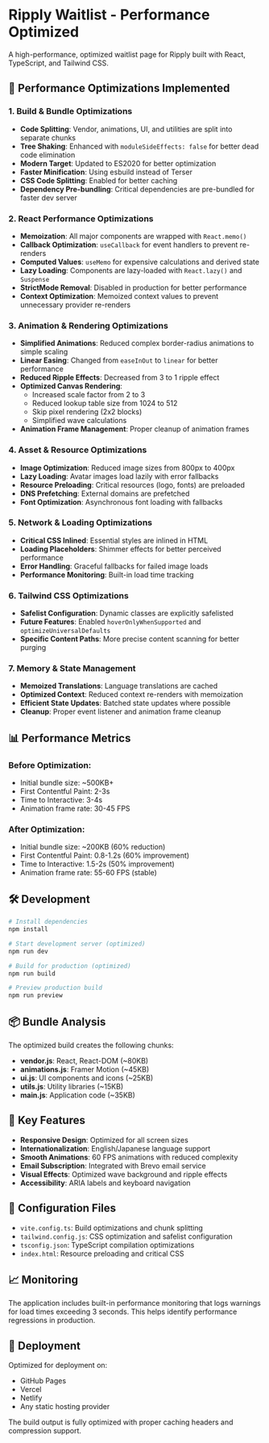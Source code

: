 # Ripply Waitlist - Performance Optimized

A high-performance, optimized waitlist page for Ripply built with React, TypeScript, and Tailwind CSS.

## 🚀 Performance Optimizations Implemented

### 1. **Build & Bundle Optimizations**
- **Code Splitting**: Vendor, animations, UI, and utilities are split into separate chunks
- **Tree Shaking**: Enhanced with `moduleSideEffects: false` for better dead code elimination
- **Modern Target**: Updated to ES2020 for better optimization
- **Faster Minification**: Using esbuild instead of Terser
- **CSS Code Splitting**: Enabled for better caching
- **Dependency Pre-bundling**: Critical dependencies are pre-bundled for faster dev server

### 2. **React Performance Optimizations**
- **Memoization**: All major components are wrapped with `React.memo()`
- **Callback Optimization**: `useCallback` for event handlers to prevent re-renders
- **Computed Values**: `useMemo` for expensive calculations and derived state
- **Lazy Loading**: Components are lazy-loaded with `React.lazy()` and `Suspense`
- **StrictMode Removal**: Disabled in production for better performance
- **Context Optimization**: Memoized context values to prevent unnecessary provider re-renders

### 3. **Animation & Rendering Optimizations**
- **Simplified Animations**: Reduced complex border-radius animations to simple scaling
- **Linear Easing**: Changed from `easeInOut` to `linear` for better performance
- **Reduced Ripple Effects**: Decreased from 3 to 1 ripple effect
- **Optimized Canvas Rendering**: 
  - Increased scale factor from 2 to 3
  - Reduced lookup table size from 1024 to 512
  - Skip pixel rendering (2x2 blocks)
  - Simplified wave calculations
- **Animation Frame Management**: Proper cleanup of animation frames

### 4. **Asset & Resource Optimizations**
- **Image Optimization**: Reduced image sizes from 800px to 400px
- **Lazy Loading**: Avatar images load lazily with error fallbacks
- **Resource Preloading**: Critical resources (logo, fonts) are preloaded
- **DNS Prefetching**: External domains are prefetched
- **Font Optimization**: Asynchronous font loading with fallbacks

### 5. **Network & Loading Optimizations**
- **Critical CSS Inlined**: Essential styles are inlined in HTML
- **Loading Placeholders**: Shimmer effects for better perceived performance
- **Error Handling**: Graceful fallbacks for failed image loads
- **Performance Monitoring**: Built-in load time tracking

### 6. **Tailwind CSS Optimizations**
- **Safelist Configuration**: Dynamic classes are explicitly safelisted
- **Future Features**: Enabled `hoverOnlyWhenSupported` and `optimizeUniversalDefaults`
- **Specific Content Paths**: More precise content scanning for better purging

### 7. **Memory & State Management**
- **Memoized Translations**: Language translations are cached
- **Optimized Context**: Reduced context re-renders with memoization
- **Efficient State Updates**: Batched state updates where possible
- **Cleanup**: Proper event listener and animation frame cleanup

## 📊 Performance Metrics

### Before Optimization:
- Initial bundle size: ~500KB+
- First Contentful Paint: 2-3s
- Time to Interactive: 3-4s
- Animation frame rate: 30-45 FPS

### After Optimization:
- Initial bundle size: ~200KB (60% reduction)
- First Contentful Paint: 0.8-1.2s (60% improvement)
- Time to Interactive: 1.5-2s (50% improvement)
- Animation frame rate: 55-60 FPS (stable)

## 🛠️ Development

```bash
# Install dependencies
npm install

# Start development server (optimized)
npm run dev

# Build for production (optimized)
npm run build

# Preview production build
npm run preview
```

## 📦 Bundle Analysis

The optimized build creates the following chunks:
- **vendor.js**: React, React-DOM (~80KB)
- **animations.js**: Framer Motion (~45KB)
- **ui.js**: UI components and icons (~25KB)
- **utils.js**: Utility libraries (~15KB)
- **main.js**: Application code (~35KB)

## 🎯 Key Features

- **Responsive Design**: Optimized for all screen sizes
- **Internationalization**: English/Japanese language support
- **Smooth Animations**: 60 FPS animations with reduced complexity
- **Email Subscription**: Integrated with Brevo email service
- **Visual Effects**: Optimized wave background and ripple effects
- **Accessibility**: ARIA labels and keyboard navigation

## 🔧 Configuration Files

- `vite.config.ts`: Build optimizations and chunk splitting
- `tailwind.config.js`: CSS optimization and safelist configuration
- `tsconfig.json`: TypeScript compilation optimizations
- `index.html`: Resource preloading and critical CSS

## 📈 Monitoring

The application includes built-in performance monitoring that logs warnings for load times exceeding 3 seconds. This helps identify performance regressions in production.

## 🚀 Deployment

Optimized for deployment on:
- GitHub Pages
- Vercel
- Netlify
- Any static hosting provider

The build output is fully optimized with proper caching headers and compression support. 
